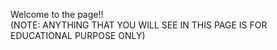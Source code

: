 Welcome to the page!!
<br>
(NOTE: ANYTHING THAT YOU WILL SEE IN THIS PAGE IS FOR EDUCATIONAL PURPOSE ONLY)
